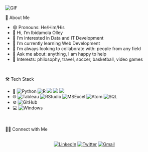 
<img width="auto" align="center" alt="GIF" src="https://github.com/abhisheknaiidu/abhisheknaiidu/raw/master/code.gif?raw=true" height="auto" style="max-width: 100%; display: inline-block;" data-target="animated-image.originalImage">




👨  About Me
- 😄 Pronouns: He/Him/His
- 👋 Hi, I’m Ibidamola Olley
- 👀 I’m interested in Data and IT Development
- 🌱 I’m currently learning Web Development
- 💼 I’m always looking to collaborate with: people from any field
- 💬 Ask me about: anything, I am happy to help
- 💜 Interests: philosophy, travel, soccer, basketball, video games

<br>




🛠  Tech Stack
- 👾   <img src="https://camo.githubusercontent.com/76e57822bc9f3ddf034241f7b7c2f63c2277700c65e8d6c298db03412d4616ac/68747470733a2f2f696d672e736869656c64732e696f2f62616467652f507974686f6e2d3146353137343f7374796c653d666f722d7468652d6261646765266c6f676f3d707974686f6e266c6f676f436f6c6f723d7768697465" alt="Python" data-canonical-src="https://img.shields.io/badge/Python-1F5174?style=for-the-badge&amp;logo=python&amp;logoColor=white" style="max-width: 100%;"> <img src="https://camo.githubusercontent.com/eaca6fd0625c5abfd98f4605f4db1de600c65aa64138cb2fed56dffc34c338e1/68747470733a2f2f696d672e736869656c64732e696f2f62616467652f522d3139343336303f7374796c653d666f722d7468652d6261646765266c6f676f3d52266c6f676f436f6c6f723d7768697465" alt="R" data-canonical-src="https://img.shields.io/badge/R-194360?style=for-the-badge&amp;logo=R&amp;logoColor=white" style="max-width: 100%;"> <img src="https://camo.githubusercontent.com/d2da7e7ec8424780720101d4853c64dffb81dc69dfdd25a0ce88cdb3848bbc6f/68747470733a2f2f696d672e736869656c64732e696f2f7374617469632f76313f7374796c653d666f722d7468652d6261646765266d6573736167653d48544d4c3526636f6c6f723d453334463236266c6f676f3d48544d4c35266c6f676f436f6c6f723d464646464646266c6162656c3d"> <img src="https://camo.githubusercontent.com/539a184961e9ab46a914b3a57718cd52f9a122ffb33a0bcaaa92484add20ba72/68747470733a2f2f696d672e736869656c64732e696f2f7374617469632f76313f7374796c653d666f722d7468652d6261646765266d6573736167653d4d7953514c26636f6c6f723d343437394131266c6f676f3d4d7953514c266c6f676f436f6c6f723d464646464646266c6162656c3d"> <img src="https://camo.githubusercontent.com/9fe0ddca8c80fd49703246ca3b9a894ddfdc9c1c80f6ab5de92bbe91471dbab8/68747470733a2f2f696d672e736869656c64732e696f2f7374617469632f76313f7374796c653d666f722d7468652d6261646765266d6573736167653d4353533326636f6c6f723d313537324236266c6f676f3d43535333266c6f676f436f6c6f723d464646464646266c6162656c3d">
- 🌐   <img src="https://camo.githubusercontent.com/23af9eb926ad6f924fe2691467a460079b32158f6a33bc0ebf219b7373a8efed/68747470733a2f2f696d672e736869656c64732e696f2f62616467652f5461626c6561752d3134333534433f7374796c653d666f722d7468652d6261646765266c6f676f3d5461626c656175266c6f676f436f6c6f723d79656c6c6f77" alt="Tableau" data-canonical-src="https://img.shields.io/badge/Tableau-14354C?style=for-the-badge&amp;logo=Tableau&amp;logoColor=yellow" style="max-width: 100%;"> <img src="https://camo.githubusercontent.com/4a6392e224300518258769d44ccd93f1b6bcfa7912da2c4c4bae2d84a69d16f9/68747470733a2f2f696d672e736869656c64732e696f2f62616467652f53747564696f2d4646464646463f7374796c653d666f722d7468652d6261646765266c6f676f3d5253747564696f266c6f676f436f6c6f723d344438434646" alt="RStudio" data-canonical-src="https://img.shields.io/badge/Studio-FFFFFF?style=for-the-badge&amp;logo=RStudio&amp;logoColor=4D8CFF" style="max-width: 100%;"> <img src="https://camo.githubusercontent.com/890904a688ecd46a273f0a19c32721ccd49d6e9fab9f3900369e95e17f2f24e1/68747470733a2f2f696d672e736869656c64732e696f2f62616467652f4d6963726f736f66745f457863656c2d3231373334363f7374796c653d666f722d7468652d6261646765266c6f676f3d6d6963726f736f66742d657863656c266c6f676f436f6c6f723d7768697465" alt="MSExcel" data-canonical-src="https://img.shields.io/badge/Microsoft_Excel-217346?style=for-the-badge&amp;logo=microsoft-excel&amp;logoColor=white" style="max-width: 100%;"> <img src="https://camo.githubusercontent.com/7a14055f957a55e7956a86a5208fda873679f2761d69ec7517a72633f0a0cdf4/68747470733a2f2f696d672e736869656c64732e696f2f62616467652f41746f6d2d3046323733383f267374796c653d666f722d7468652d6261646765266c6f676f3d61746f6d266c6f676f436f6c6f723d6c69676874677265656e" alt="Atom" data-canonical-src="https://img.shields.io/badge/Atom-0F2738?&amp;style=for-the-badge&amp;logo=atom&amp;logoColor=lightgreen" style="max-width: 100%;"> <img src="https://camo.githubusercontent.com/ba257102df0705adb131cefdac0d0c40174b948434d9c7bbfd8c883219e38a3c/68747470733a2f2f696d672e736869656c64732e696f2f7374617469632f76313f7374796c653d666f722d7468652d6261646765266d6573736167653d506f7765722b424926636f6c6f723d323232323232266c6f676f3d506f7765722b4249266c6f676f436f6c6f723d463243383131266c6162656c3d" alt="SQL" style="max-width: 100%;">
- ⚙️   <img src="https://camo.githubusercontent.com/fbc3df79ffe1a99e482b154b29262ecbb10d6ee4ed22faa82683aa653d72c4e1/68747470733a2f2f696d672e736869656c64732e696f2f62616467652f4769744875622d3130303030303f7374796c653d666f722d7468652d6261646765266c6f676f3d676974687562266c6f676f436f6c6f723d7768697465" alt="GitHub" data-canonical-src="https://img.shields.io/badge/GitHub-100000?style=for-the-badge&amp;logo=github&amp;logoColor=white" style="max-width: 100%;">
- 💻   <img src="https://camo.githubusercontent.com/41281b9a32f13ac5b9d41ed9bae12c0de662f948f9bf59fd19df354fe49af146/68747470733a2f2f696d672e736869656c64732e696f2f62616467652f57696e646f77732d3030373844363f7374796c653d666f722d7468652d6261646765266c6f676f3d77696e646f7773266c6f676f436f6c6f723d7768697465" alt="Windows" data-canonical-src="https://img.shields.io/badge/Windows-0078D6?style=for-the-badge&amp;logo=windows&amp;logoColor=white" style="max-width: 100%;">

<br>



🤝🏻  Connect with Me

<p align="center" dir="auto">
<br>
<a href="https://www.linkedin.com/in/ibidamola-olley/" rel="nofollow"><img src="https://camo.githubusercontent.com/a493f6833f99fb3c85788d6d9305e6b7a42b838e5ee5d138fd9a8214a7e77472/68747470733a2f2f696d672e736869656c64732e696f2f62616467652f6c696e6b6564696e2d2532333030373742352e7376673f267374796c653d666f722d7468652d6261646765266c6f676f3d6c696e6b6564696e266c6f676f436f6c6f723d7768697465" alt="LinkedIn" data-canonical-src="https://img.shields.io/badge/linkedin-%230077B5.svg?&amp;style=for-the-badge&amp;logo=linkedin&amp;logoColor=white" style="max-width: 100%;"></a>
<a href="https://twitter.com/olleyibi" rel="nofollow"><img src="https://camo.githubusercontent.com/5d03c86f6a75f7cbe80d135d9162fbf6dc46a31253cf30a8e9bb8279b4d574d3/68747470733a2f2f696d672e736869656c64732e696f2f62616467652f547769747465722d3144413146323f7374796c653d666f722d7468652d6261646765266c6f676f3d74776974746572266c6f676f436f6c6f723d7768697465" alt="Twitter" data-canonical-src="https://img.shields.io/badge/Twitter-1DA1F2?style=for-the-badge&amp;logo=twitter&amp;logoColor=white" style="max-width: 100%;"></a>
<a href="mailto:ibidamola.olley@gmail.com?subject=Hola%20Jiji"><img src="https://camo.githubusercontent.com/2e31b0d0e07e5431ee3f85689b488016d52a4fb97e523ae497023a9746e2e52e/68747470733a2f2f696d672e736869656c64732e696f2f62616467652f676d61696c2d2532334431343833362e7376673f267374796c653d666f722d7468652d6261646765266c6f676f3d676d61696c266c6f676f436f6c6f723d7768697465" alt="Gmail" data-canonical-src="https://img.shields.io/badge/gmail-%23D14836.svg?&amp;style=for-the-badge&amp;logo=gmail&amp;logoColor=white" style="max-width: 100%;"></a>
</p>
<!---
olleyibi/olleyibi is a ✨ special ✨ repository because its `README.md` (this file) appears on your GitHub profile.
You can click the Preview link to take a look at your changes.
--->



